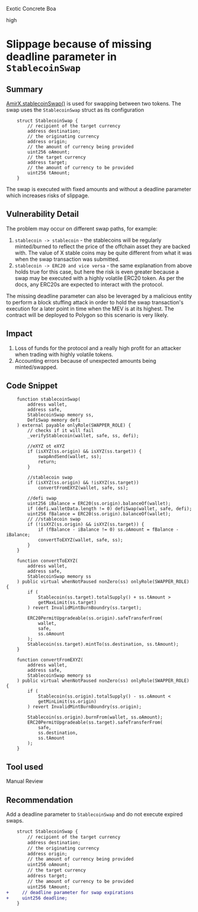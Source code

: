 Exotic Concrete Boa

high

# Slippage because of missing deadline parameter in `StablecoinSwap`

## Summary
[AmirX.stablecoinSwap()](https://github.com/sherlock-audit/2024-02-telcoin-platform-audit-update/blob/21920190e0772afa18e7f856a036fea3ef5b9635/telcoin-contracts/contracts/swap/AmirX.sol#L66-L94) is used for swapping between two tokens. The swap uses  the `StablecoinSwap` struct as its configuration

```solidity
    struct StablecoinSwap {
        // recipient of the target currency
        address destination;
        // the originating currency
        address origin;
        // the amount of currency being provided
        uint256 oAmount;
        // the target currency
        address target;
        // the amount of currency to be provided
        uint256 tAmount;
    }
``` 
The swap is executed with fixed amounts and without a deadline parameter which increases risks of slippage.

## Vulnerability Detail
The problem may occur on different swap paths, for example:
 1. `stablecoin -> stablecoin` - the stablecoins will be regularly minted/burned to reflect the price of the offchain asset they are backed with.  The value of X stable coins may be quite different from what it was when the swap transaction was submitted. 
 2. `stablecoin -> ERC20 and vice versa` - the same explanation from above holds true for this case, but here the risk is even greater because a swap may be executed with a highly volatile ERC20 token. As per the docs, any ERC20s are expected to interact with the protocol.

The missing deadline parameter can also be leveraged by a malicious entity to perform a block stuffing attack in order to hold the swap transaction's execution for a later point in time when the MEV is at its highest. The contract will be deployed to Polygon so this scenario is very likely.

## Impact
 1. Loss of funds for the protocol and a really high profit for an attacker when trading with highly volatile tokens.
 1. Accounting errors because of unexpected amounts being minted/swapped.

## Code Snippet
```solidity
    function stablecoinSwap(
        address wallet,
        address safe,
        StablecoinSwap memory ss,
        DefiSwap memory defi
    ) external payable onlyRole(SWAPPER_ROLE) {
        // checks if it will fail
        _verifyStablecoin(wallet, safe, ss, defi);

        //eXYZ ot eXYZ
        if (isXYZ(ss.origin) && isXYZ(ss.target)) {
            swapAndSend(wallet, ss);
            return;
        }

        //stablecoin swap
        if (isXYZ(ss.origin) && !isXYZ(ss.target))
            convertFromEXYZ(wallet, safe, ss);

        //defi swap
        uint256 iBalance = ERC20(ss.origin).balanceOf(wallet);
        if (defi.walletData.length != 0) defiSwap(wallet, safe, defi);
        uint256 fBalance = ERC20(ss.origin).balanceOf(wallet);
        // //stablecoin swap
        if (!isXYZ(ss.origin) && isXYZ(ss.target)) {
            if (fBalance - iBalance != 0) ss.oAmount = fBalance - iBalance;
            convertToEXYZ(wallet, safe, ss);
        }
    }
```

```solidity
    function convertToEXYZ(
        address wallet,
        address safe,
        StablecoinSwap memory ss
    ) public virtual whenNotPaused nonZero(ss) onlyRole(SWAPPER_ROLE) {
        if (
            Stablecoin(ss.target).totalSupply() + ss.tAmount >
            getMaxLimit(ss.target)
        ) revert InvalidMintBurnBoundry(ss.target);

        ERC20PermitUpgradeable(ss.origin).safeTransferFrom(
            wallet,
            safe,
            ss.oAmount
        );
        Stablecoin(ss.target).mintTo(ss.destination, ss.tAmount);
    }
```

```solidity
    function convertFromEXYZ(
        address wallet,
        address safe,
        StablecoinSwap memory ss
    ) public virtual whenNotPaused nonZero(ss) onlyRole(SWAPPER_ROLE) {
        if (
            Stablecoin(ss.origin).totalSupply() - ss.oAmount <
            getMinLimit(ss.origin)
        ) revert InvalidMintBurnBoundry(ss.origin);

        Stablecoin(ss.origin).burnFrom(wallet, ss.oAmount);
        ERC20PermitUpgradeable(ss.target).safeTransferFrom(
            safe,
            ss.destination,
            ss.tAmount
        );
    }
```
## Tool used

Manual Review

## Recommendation
Add a deadline parameter to `StablecoinSwap` and do not execute expired swaps.

```diff
    struct StablecoinSwap {
        // recipient of the target currency
        address destination;
        // the originating currency
        address origin;
        // the amount of currency being provided
        uint256 oAmount;
        // the target currency
        address target;
        // the amount of currency to be provided
        uint256 tAmount;
+     // deadline parameter for swap expirations
+     uint256 deadline;
    }
``` 
